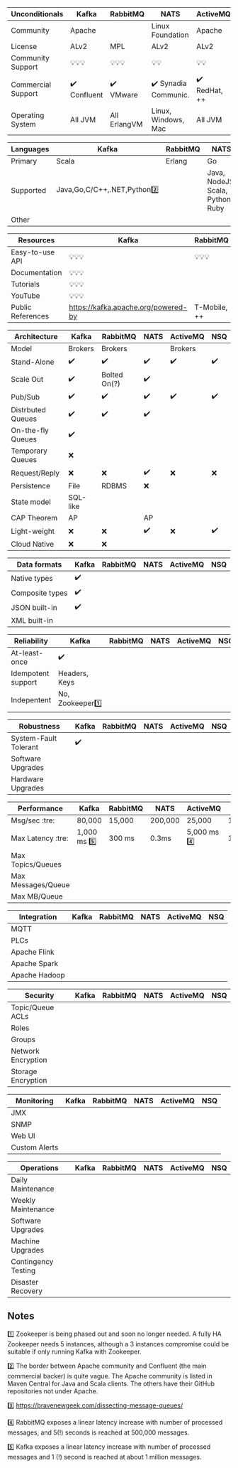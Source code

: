 


Unconditionals      | Kafka              | RabbitMQ           | NATS               | ActiveMQ           | NSQ
--------------------|--------------------|--------------------|--------------------|--------------------|--------------------
Community           | Apache             |                    | Linux Foundation   | Apache             | Github
License             | ALv2               | MPL                | ALv2               | ALv2               | MIT
Community Support   | :bulb::bulb::bulb: | :bulb::bulb::bulb: | :bulb::bulb:       | :bulb::bulb:       | :bulb:
Commercial Support  | :heavy_check_mark: Confluent | :heavy_check_mark: VMware | :heavy_check_mark: Synadia Communic. | :heavy_check_mark: RedHat, ++ | :x: 
Operating System    | All JVM            | All ErlangVM       | Linux, Windows, Mac | All JVM            | Linux, Windows

Languages           | Kafka              | RabbitMQ           | NATS               | ActiveMQ           | NSQ
--------------------|--------------------|--------------------|--------------------|--------------------|--------------------
Primary             | Scala              | Erlang             | Go                 | Java               | Go
Supported           | Java,Go,C/C++,.NET,Python:two: |                    | Java, NodeJS, Scala, Python, Ruby |                    |
Other               |                    |                    |                    |                    |
                    
Resources           | Kafka              | RabbitMQ           | NATS               | ActiveMQ           | NSQ
--------------------|--------------------|--------------------|--------------------|--------------------|--------------------
Easy-to-use API     | :bulb::bulb::bulb: | :bulb::bulb::bulb: | :bulb:             |                    |
Documentation       | :bulb::bulb::bulb: |                    | :bulb:             | :bulb::bulb::bulb: | :bulb:
Tutorials           | :bulb::bulb::bulb: |                    | :bulb:             |                    |
YouTube             | :bulb::bulb::bulb: |                    | :bulb::bulb:       |                    |
Public References   | https://kafka.apache.org/powered-by | T-Mobile, ++ | CloudFoundry  |                    |
                    
Architecture        | Kafka              | RabbitMQ           | NATS               | ActiveMQ           | NSQ
--------------------|--------------------|--------------------|--------------------|--------------------|--------------------
Model               | Brokers            | Brokers            |                    | Brokers            |
Stand-Alone         | :heavy_check_mark: | :heavy_check_mark: | :heavy_check_mark: | :heavy_check_mark: | :heavy_check_mark: 
Scale Out           | :heavy_check_mark: | Bolted On(?)       | :heavy_check_mark: |                    |
Pub/Sub             | :heavy_check_mark: | :heavy_check_mark: | :heavy_check_mark: | :heavy_check_mark: | :heavy_check_mark:
Distrbuted Queues   | :heavy_check_mark: | :heavy_check_mark: | :heavy_check_mark: |                    |                    
On-the-fly Queues   | :heavy_check_mark: |                    |                    |                    |
Temporary Queues    | :x:                |                    |                    |                    |
Request/Reply       | :x:                | :x:                | :heavy_check_mark: | :x:                | :x:
Persistence         | File               | RDBMS              | :x:                |                    |                    
State model         | SQL-like           |                    |                    |                    |                    
CAP Theorem         | AP                 |                    | AP                 |                    |                    
Light-weight        | :x:                | :x:                | :heavy_check_mark: | :x:                | :heavy_check_mark:                   
Cloud Native        | :x:                | :x:                |                    |                    |                    

Data formats        | Kafka              | RabbitMQ           | NATS               | ActiveMQ           | NSQ                
--------------------|--------------------|--------------------|--------------------|--------------------|--------------------
Native types        | :heavy_check_mark: |                    |                    |                    |                    
Composite types     | :heavy_check_mark: |                    |                    |                    |                    
JSON built-in       | :heavy_check_mark: |                    |                    |                    |                    
XML built-in        |                    |                    |                    |                    |                    

Reliability         | Kafka              | RabbitMQ           | NATS               | ActiveMQ           | NSQ                
--------------------|--------------------|--------------------|--------------------|--------------------|--------------------
At-least-once       | :heavy_check_mark: |                    |                    |                    
Idempotent support  | Headers, Keys      |                    |                    |                    
Indepentent         | No, Zookeeper:one: |                    |                    |                    

Robustness          | Kafka              | RabbitMQ           | NATS               | ActiveMQ           | NSQ                
--------------------|--------------------|--------------------|--------------------|--------------------|--------------------
System-Fault Tolerant|:heavy_check_mark: |                    |                    |                    |                    
Software Upgrades   |                    |                    |                    |                    |                    
Hardware Upgrades   |                    |                    |                    |                    |                    

Performance         | Kafka              | RabbitMQ           | NATS               | ActiveMQ           | NSQ                
--------------------|--------------------|--------------------|--------------------|--------------------|--------------------
Msg/sec :tre:       | 80,000             | 15,000             | 200,000            | 25,000             | 10,000             
Max Latency :tre:   | 1,000 ms :five:    | 300 ms             | 0.3ms              | 5,000 ms :four:    | 100ms              
Max Topics/Queues   |                    |                    |                    |                    |                    
Max Messages/Queue  |                    |                    |                    |                    |                    
Max MB/Queue        |                    |                    |                    |                    |                    

Integration         | Kafka              | RabbitMQ           | NATS               | ActiveMQ           | NSQ                
--------------------|--------------------|--------------------|--------------------|--------------------|--------------------
MQTT                |                    |                    |                    |                    |                    
PLCs                |                    |                    |                    |                    |                    
Apache Flink        |                    |                    |                    |                    |                    
Apache Spark        |                    |                    |                    |                    |                    
Apache Hadoop       |                    |                    |                    |                    |                    

Security            | Kafka              | RabbitMQ           | NATS               | ActiveMQ           | NSQ                
--------------------|--------------------|--------------------|--------------------|--------------------|--------------------
Topic/Queue ACLs    |                    |                    |                    |                    |                    
Roles               |                    |                    |                    |                    |                    
Groups              |                    |                    |                    |                    |                    
Network Encryption  |                    |                    |                    |                    |                    
Storage Encryption  |                    |                    |                    |                    |                    

Monitoring          | Kafka              | RabbitMQ           | NATS               | ActiveMQ           | NSQ                
--------------------|--------------------|--------------------|--------------------|--------------------|--------------------
JMX                 |                    |                    |                    |                    |                    
SNMP                |                    |                    |                    |                    |                    
Web UI              |                    |                    |                    |                    |                    
Custom Alerts       |                    |                    |                    |                    |                    

Operations          | Kafka              | RabbitMQ           | NATS               | ActiveMQ           | NSQ                
--------------------|--------------------|--------------------|--------------------|--------------------|--------------------
Daily Maintenance   |                    |                    |                    |                    |                    
Weekly Maintenance  |                    |                    |                    |                    |                    
Software Upgrades   |                    |                    |                    |                    |                    
Machine Upgrades    |                    |                    |                    |                    |                    
Contingency Testing |                    |                    |                    |                    |                    
Disaster Recovery   |                    |                    |                    |                    |                    

## Notes
:one: Zookeeper is being phased out and soon no longer needed. A fully HA Zookeeper needs 5 instances, although a 3 instances compromise could be suitable if only running Kafka with Zookeeper.

:two: The border between Apache community and Confluent (the main commercial backer) is quite vague. The Apache community is listed in Maven Central for Java and Scala clients. The others have their GitHub repositories not under Apache.

:three: https://bravenewgeek.com/dissecting-message-queues/

:four: RabbitMQ exposes a linear latency increase with number of processed messages, and 5(!) seconds is reached at 500,000 messages.

:five: Kafka exposes a linear latency increase with number of processed messages and 1 (!) second is reached at about 1 million messages.
